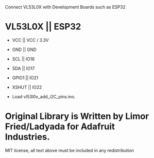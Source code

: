 Connect VL53L0X with Development Boards such as ESP32

# VL53L0X    ||     ESP32

- VCC      ||     VCC / 3.3V
- GND      ||     GND
- SCL      ||     IO16
- SDA      ||     IO17
- GPIO1    ||     IO21
- XSHUT    ||     IO22

- Load vl53l0x_add_i2C_pins.ino.

# Original Library is Written by Limor Fried/Ladyada for Adafruit Industries.
MIT license, all text above must be included in any redistribution
